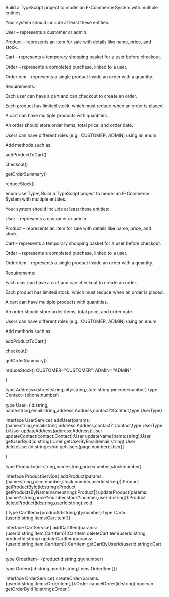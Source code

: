 
 Build a TypeScript project to model an E-Commerce System with multiple entities.

Your system should include at least these entities:

User – represents a customer or admin.

Product – represents an item for sale with details like name, price, and stock.

Cart – represents a temporary shopping basket for a user before checkout.

Order – represents a completed purchase, linked to a user.

OrderItem – represents a single product inside an order with a quantity.

Requirements:

Each user can have a cart and can checkout to create an order.

Each product has limited stock, which must reduce when an order is placed.

A cart can have multiple products with quantities.

An order should store order items, total price, and order date.

Users can have different roles (e.g., CUSTOMER, ADMIN) using an enum.

Add methods such as:

addProductToCart()

checkout()

getOrderSummary()

reduceStock()

enum UserType{ Build a TypeScript project to model an E-Commerce System with multiple entities.

Your system should include at least these entities:

User – represents a customer or admin.

Product – represents an item for sale with details like name, price, and stock.

Cart – represents a temporary shopping basket for a user before checkout.

Order – represents a completed purchase, linked to a user.

OrderItem – represents a single product inside an order with a quantity.

Requirements:

Each user can have a cart and can checkout to create an order.

Each product has limited stock, which must reduce when an order is placed.

A cart can have multiple products with quantities.

An order should store order items, total price, and order date.

Users can have different roles (e.g., CUSTOMER, ADMIN) using an enum.

Add methods such as:

addProductToCart()

checkout()

getOrderSummary()

reduceStock()
    CUSTOMER="CUSTOMER",
    ADMIN="ADMIN" 

}

type Address={street:string,city:string,state:string,pincode:number}
type Contact={phone:number}

type User={id:string, name:string,email:string,address:Address,contact?:Contact,type:UserType}

interface UserService{
    addUser(params:{name:string,email:string,address:Address,contact?:Contact,type:UserType}):User
    updateAddress(address:Address):User
    updateContact(contact:Contact):User
    updateName(name:string):User
    getUserById(id:string):User
    getUserByEmail(email:string):User
    deleteUser(id:string):void
    getUsers(page:number):User[]

}

type Product={id: string,name:string,price:number,stock:number}

interface ProductService{
    addProduct(params:{name:string,price:number,stock:number,userId:string}):Product
    getProductById(id:string):Product
    getProductsByName(name:string):Product[]
    updateProduct(params:{name?:string,price?:number,stock?:number,userId:string}):Product
    deleteProduct(id:string,userId:string):void

}
type CartItem={productId:string,qty:number}
type Cart={userId:string,items:CartItem[]}

interface CartService{
    addCartItem(params:{userId:string,item:CartItem}):CartItem
    deleteCartItem(userId:string, productId:string)
    updateCartItem(params:{userId:string,item:CartItem}):CartItem
    getCartByUserId(userId:string):Cart
}

type OrderItem= {productId:string,qty:number}

type Order={id:string,userId:string,items:OrderItem[]}

interface OrderService{
    createOrder(params:{userId:string,items:OrderItem[]}):Order
    cancelOrder(id:string):boolean
    getOrderById(id:string):Order
}
<!-- 
type CartItem={productId:string,qty:number}
type Cart={userId:string,items:CartItem[]}

const cart:Cart={
userId:"u101"
items:[{}]
}
 -->


 